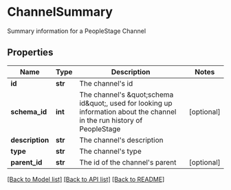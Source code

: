 # ChannelSummary

Summary information for a PeopleStage Channel

## Properties
Name | Type | Description | Notes
------------ | ------------- | ------------- | -------------
**id** | **str** | The channel&#39;s id | 
**schema_id** | **int** | The channel&#39;s \&quot;schema id\&quot;, used for looking up information about the channel in the run history of PeopleStage | [optional] 
**description** | **str** | The channel&#39;s description | 
**type** | **str** | The channel&#39;s type | 
**parent_id** | **str** | The id of the channel&#39;s parent | [optional] 

[[Back to Model list]](../README.md#documentation-for-models) [[Back to API list]](../README.md#documentation-for-api-endpoints) [[Back to README]](../README.md)


